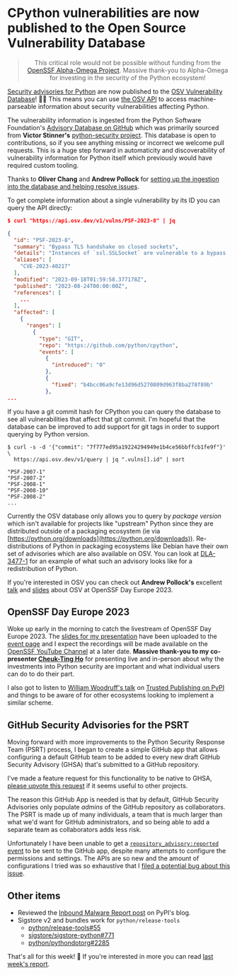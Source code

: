 # CPython vulnerabilities are now published to the Open Source Vulnerability Database

<blockquote>
  <center>This critical role would not be possible without funding from the <a href="https://alpha-omega.dev">OpenSSF Alpha-Omega Project</a>.
  Massive thank-you to Alpha-Omega for investing in the security of the Python ecosystem!</center>
</blockquote>

[Security advisories for Python](https://osv.dev/vulnerability/PSF-2023-8) are now published to the [OSV Vulnerability Database](https://osv.dev)! 🎉🥳 This means you can use
[the OSV API](https://google.github.io/osv.dev/api/) to access machine-parseable information about security vulnerabilities affecting Python.

The vulnerability information is ingested from the Python Software Foundation's [Advisory Database on GitHub](https://github.com/psf/advisory-database)
which was primarily sourced from **Victor Stinner's** [python-security project](https://python-security.readthedocs.io/). This database
is open to contributions, so if you see anything missing or incorrect we welcome pull requests. This is a huge step forward in automaticity and discoverability
of vulnerability information for Python itself which previously would have required custom tooling.

Thanks to **Oliver Chang** and **Andrew Pollock** for [setting up the ingestion into the database and helping resolve issues](https://github.com/google/osv.dev/issues/1552).

To get complete information about a single vulnerability by its ID you can query the API directly:

```json
$ curl "https://api.osv.dev/v1/vulns/PSF-2023-8" | jq

{
  "id": "PSF-2023-8",
  "summary": "Bypass TLS handshake on closed sockets",
  "details": "Instances of `ssl.SSLSocket` are vulnerable to a bypass ...",
  "aliases": [
    "CVE-2023-40217"
  ],
  "modified": "2023-09-18T01:59:58.377178Z",
  "published": "2023-08-24T00:00:00Z",
  "references": [
    ...
  ],
  "affected": [
    {
      "ranges": [
        {
          "type": "GIT",
          "repo": "https://github.com/python/cpython",
          "events": [
            {
              "introduced": "0"
            },
            {
              "fixed": "b4bcc06a9cfe13d96d5270809d963f8ba278f89b"
            },
...
```

If you have a git commit hash for CPython you can query the database to see all vulnerabilities that affect that git commit.
I'm hopeful that the database can be improved to add support for git tags in order to support querying by Python version.

```shell
$ curl -s -d '{"commit": "7f777ed95a19224294949e1b4ce56bbffcb1fe9f"}' \
  https://api.osv.dev/v1/query | jq ".vulns[].id" | sort

"PSF-2007-1"
"PSF-2007-2"
"PSF-2008-1"
"PSF-2008-10"
"PSF-2008-2"
...
```

Currently the OSV database only allows you to query by *package version* which isn't available for projects like "upstream" Python since they
are distributed outside of a packaging ecosystem (ie via [https://python.org/downloads](https://python.org/downloads)).
Re-distributions of Python in packaging ecosystems like Debian have their own set of advisories which are also available on OSV.
You can look at [DLA-3477-1](https://osv.dev/vulnerability/DLA-3477-1) for an example of what such an advisory looks like for a redistribution of Python.

If you're interested in OSV you can check out **Andrew Pollock's** excellent [talk](https://events.linuxfoundation.org/openssf-day-europe/program/schedule/)
and [slides](https://static.sched.com/hosted_files/openssfdayeu2023/fa/OSV%20and%20the%20Life%20of%20an%20Open%20Source%20Vulnerability.pdf) about OSV at OpenSSF Day Europe 2023.

## OpenSSF Day Europe 2023

Woke up early in the morning to catch the livestream of OpenSSF Day Europe 2023. The [slides for my presentation](https://static.sched.com/hosted_files/openssfdayeu2023/a3/Final%20-%20OpenSSF%20Day%20Europe%202023.pdf)
have been uploaded to the [event page](https://events.linuxfoundation.org/openssf-day-europe/program/schedule/)
and I expect the recordings will be made available on the [OpenSSF YouTube Channel](https://www.youtube.com/@OpenSSF/videos) at a later date.
**Massive thank-you to my co-presenter [Cheuk-Ting Ho](https://cheuk.dev/)** for presenting live and in-person
about why the investments into Python security are important and what individual users can do to do their part.

I also got to listen to [William Woodruff's talk](https://events.linuxfoundation.org/openssf-day-europe/program/schedule/) on [Trusted Publishing on PyPI](https://docs.pypi.org/trusted-publishers/)
and things to be aware of for other ecosystems looking to implement a similar scheme.

## GitHub Security Advisories for the PSRT

Moving forward with more improvements to the Python Security Response Team (PSRT) process, I began to
create a simple GitHub app that allows configuring a default GitHub team to be added to
every new draft GitHub Security Advisory (GHSA) that's submitted to a GitHub repository.

I've made a feature request for this functionality to be native to GHSA, [please upvote this
request](https://github.com/orgs/community/discussions/63041) if it seems useful to other projects.

The reason this GitHub App is needed is that by default, GitHub Security Advisories only populate
*admins* of the GitHub repository as collaborators. The PSRT is made up of many individuals, a team
that is much larger than what we'd want for GitHub administrators, and so being able to add a separate
team as collaborators adds less risk.

Unfortunately I have been unable to get a [`repository_advisory:reported` event](https://docs.github.com/en/webhooks/webhook-events-and-payloads?actionType=reported#repository_advisory)
to be sent to the GitHub app, despite many attempts to configure
the permissions and settings. The APIs are so new and the amount of configurations I tried was so exhaustive that
I [filed a potential bug about this issue](https://github.com/orgs/community/discussions/67518).

## Other items

* Reviewed the [Inbound Malware Report post](https://blog.pypi.org/posts/2023-09-18-inbound-malware-reporting/) on PyPI's blog.
* Sigstore v2 and bundles work for `python/release-tools`
  * [python/release-tools#55](https://github.com/python/release-tools/issues/55)
  * [sigstore/sigstore-python#771](https://github.com/sigstore/sigstore-python/issues/771)
  * [python/pythondotorg#2285](https://github.com/python/pythondotorg/issues/2285)

That's all for this week! 👋 If you're interested in more you can read [last week's report](http://sethmlarson.dev/security-developer-in-residence-weekly-report-10).
